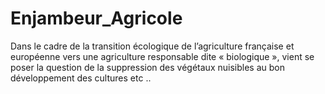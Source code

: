 # Enjambeur_Agricole

Dans le cadre de la transition écologique de l’agriculture française et européenne
vers une agriculture responsable dite « biologique », vient se poser la question de
la suppression des végétaux nuisibles au bon développement des cultures etc ..
